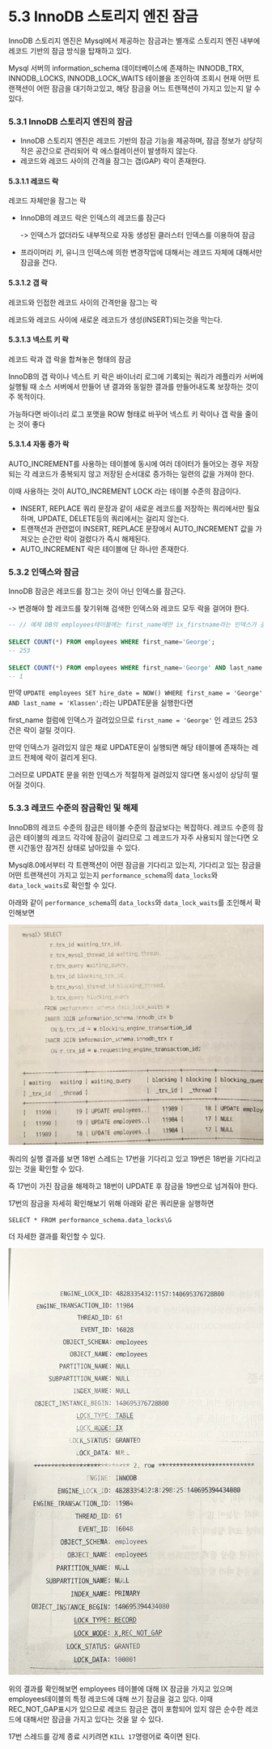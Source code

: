 # 5.3 InnoDB 스토리지 엔진 잠금

InnoDB 스토리지 엔진은 Mysql에서 제공하는 잠금과는 별개로 스토리지 엔진 내부에 레코드 기반의 잠금 방식을 탑재하고 있다.


Mysql 서버의 information_schema 데이터베이스에 존재하는 INNODB_TRX, INNODB_LOCKS, INNODB_LOCK_WAITS 테이블을 조인하여 조회시 현재 어떤 트랜잭션이 어떤 잠금을 대기하고있고, 해당 잠금을 어느 트랜잭션이 가지고 있는지 알 수 있다.

### 5.3.1 InnoDB 스토리지 엔진의 잠금
* InnoDB 스토리지 엔진은 레코드 기반의 잠금 기능을 제공하며, 잠금 정보가 상당히 작은 공간으로 관리되어 락 에스컬레이션이 발생하지 않는다.
* 레코드와 레코드 사이의 간격을 잠그는 갭(GAP) 락이 존재한다.

#### 5.3.1.1 레코드 락
레코드 자체만을 잠그는 락
* InnoDB의 레코드 락은 인덱스의 레코드를 잠근다

    -> 인덱스가 없더라도 내부적으로 자동 생성된 클러스터 인덱스를 이용하여 잠금

* 프라이머리 키, 유니크 인덱스에 의한 변경작업에 대해서는 레코드 자체에 대해서만 잠금을 건다.

#### 5.3.1.2 갭 락
레코드와 인접한 레코드 사이의 간격만을 잠그는 락

레코드와 레코드 사이에 새로운 레코드가 생성(INSERT)되는것을 막는다.

#### 5.3.1.3 넥스트 키 락
레코드 락과 갭 락을 합쳐놓은 형태의 잠금

InnoDB의 갭 락이나 넥스트 키 락은 바이너리 로그에 기록되는 쿼리가 레플리카 서버에 실행될 때 소스 서버에서 만들어 낸 결과와 동일한 결과를 만들어내도록 보장하는 것이 주 목적이다. 

가능하다면 바이너리 로그 포맷을 ROW 형태로 바꾸어 넥스트 키 락이나 갭 락을 줄이는 것이 좋다

#### 5.3.1.4 자동 증가 락
AUTO_INCREMENT를 사용하는 테이블에 동시에 여러 데이터가 들어오는 경우 저장되는 각 레코드가 중복되지 않고 저장된 순서대로 증가하는 일련의 값을 가져야 한다. 

이때 사용하는 것이 AUTO_INCREMENT LOCK 라는 테이블 수준의 잠금이다.

* INSERT, REPLACE 쿼리 문장과 같이 새로운 레코드를 저장하는 쿼리에서만 필요하며, UPDATE, DELETE등의 쿼리에서는 걸리지 않는다. 
* 트랜잭션과 관련없이 INSERT, REPLACE 문장에서 AUTO_INCREMENT 값을 가져오는 순간만 락이 걸렸다가 즉시 해제된다. 
* AUTO_INCREMENT 락은 테이블에 단 하나만 존재한다.

### 5.3.2 인덱스와 잠금
InnoDB 잠금은 레코드를 잠그는 것이 아닌 인덱스를 잠근다.

-> 변경해야 할 레코드를 찾기위해 검색한 인덱스와 레코드 모두 락을 걸어야 한다.

```sql
-- // 예제 DB의 employees테이블에는 first_name에만 ix_firstname라는 인덱스가 준비되어있다.

SELECT COUNT(*) FROM employees WHERE first_name='George';
-- 253

SELECT COUNT(*) FROM employees WHERE first_name='George' AND last_name = 'Klassen';
-- 1
```

만약 `UPDATE employees SET hire_date = NOW() WHERE first_name = 'George' AND last_name = 'Klassen';`라는 UPDATE문을 실행한다면

first_name 컬럼에 인덱스가 걸려있으므로 `first_name = 'George'` 인 레코드 253건은 락이 걸릴 것이다.

만약 인덱스가 걸려있지 않은 채로 UPDATE문이 실행되면 해당 테이블에 존재하는 레코드 전체에 락이 걸리게 된다.

그러므로 UPDATE 문을 위한 인덱스가 적절하게 걸려있지 않다면 동시성이 상당히 떨어질 것이다.


### 5.3.3 레코드 수준의 잠금확인 및 해제
InnoDB의 레코드 수준의 잠금은 테이블 수준의 잠금보다는 복잡하다. 레코드 수준의 잠금은 테이블의 레코드 각각에 잠금이 걸리므로 그 레코드가 자주 사용되지 않는다면 오랜 시간동안 잠겨진 상태로 남아있을 수 있다.

Mysql8.0에서부터 각 트랜잭션이 어떤 잠금을 기다리고 있는지, 기다리고 있는 잠금을 어떤 트랜잭션이 가지고 있는지 `performance_schema`의 `data_locks`와 `data_lock_waits`로 확인할 수 있다.

아래와 같이 `performance_schema`의 `data_locks`와 `data_lock_waits`를 조인해서 확인해보면

![](../asset/5_3/5_3_3_1.jpg)

쿼리의 실행 결과를 보면 18번 스레드는 17번을 기다리고 있고 19번은 18번을 기다리고 있는 것을 확인할 수 있다.

즉 17번이 가진 잠금을 해제하고 18번이 UPDATE 후 잠금을 19번으로 넘겨줘야 한다.

17번의 잠금을 자세히 확인해보기 위해 아래와 같은 쿼리문을 실행하면

`SELECT * FROM performance_schema.data_locks\G`

더 자세한 결과를 확인할 수 있다.

![](../asset/5_3/5_3_3_2.jpg)

위의 결과를 확인해보면 employees 테이블에 대해 IX 잠금을 가지고 있으며 employees테이블의 특정 레코드에 대해 쓰기 잠금을 걸고 있다. 이때  REC_NOT_GAP표시가 있으므로 레코드 잠금은 갭이 포함되어 있지 않은 순수한 레코드에 대해서만 잠금을 가지고 있다는 것을 알 수 있다.

17번 스레드를 강제 종료 시키려면 `KILL 17`명령어로 죽이면 된다.

